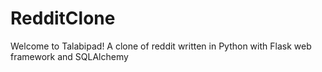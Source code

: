 # RedditClone
Welcome to Talabipad! A clone of reddit written in Python with Flask web framework and SQLAlchemy
